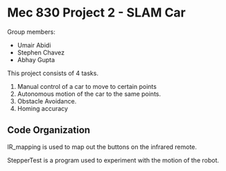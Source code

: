 # Mec 830 Project 2 - SLAM Car

Group members:
* Umair Abidi
* Stephen Chavez
* Abhay Gupta

This project consists of 4 tasks. 
1. Manual control of a car to move to certain points
2. Autonomous motion of the car to the same points.
3. Obstacle Avoidance.
4. Homing accuracy

## Code Organization

IR_mapping is used to map out the buttons on the infrared remote.

StepperTest is a program used to experiment with the motion of the robot.

